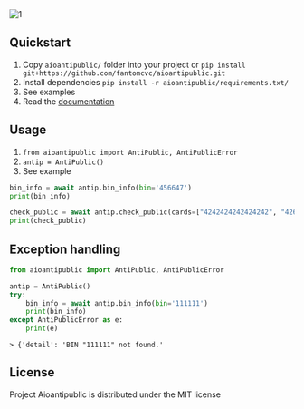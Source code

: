 <img src="https://i.ibb.co/y60NR16/1.jpg" alt="1" border="0" alight="center">

## Quickstart
1. Copy `aioantipublic/` folder into your project or `pip install git+https://github.com/fantomcvc/aioantipublic.git`
2. Install dependencies `pip install -r aioantipublic/requirements.txt/`
3. See examples
4. Read the [documentation](https://docs.antipublic.cc/)

## Usage
1. `from aioantipublic import AntiPublic, AntiPublicError`
2. `antip = AntiPublic()`
3. See example
``` python
bin_info = await antip.bin_info(bin='456647')
print(bin_info)

check_public = await antip.check_public(cards=["4242424242424242", "4266845237252027"])
print(check_public)
```
## Exception handling

``` python
from aioantipublic import AntiPublic, AntiPublicError

antip = AntiPublic()
try:
	bin_info = await antip.bin_info(bin='111111')
	print(bin_info)
except AntiPublicError as e:
	print(e)
```
`> {'detail': 'BIN "111111" not found.'`

## License

Project Aioantipublic is distributed under the MIT license

